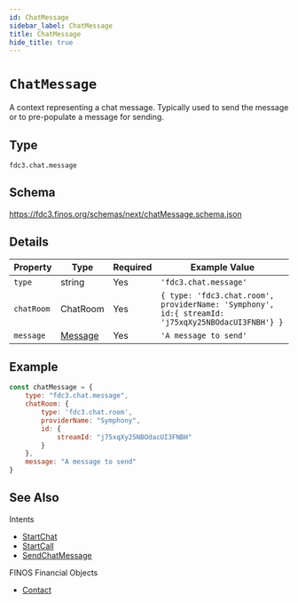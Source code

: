 ```yaml
---
id: ChatMessage
sidebar_label: ChatMessage
title: ChatMessage
hide_title: true
---
```

# `ChatMessage`

A context representing a chat message. Typically used to send the message or to pre-populate a message for sending.

## Type

`fdc3.chat.message`

## Schema

<https://fdc3.finos.org/schemas/next/chatMessage.schema.json>

## Details

| Property    | Type    | Required | Example Value     |
|-------------|---------|----------|-------------------|
| `type`      | string  | Yes      | `'fdc3.chat.message'`  |
| `chatRoom`      | ChatRoom  | Yes       | `{ type: 'fdc3.chat.room', providerName: 'Symphony', id:{ streamId: 'j75xqXy25NBOdacUI3FNBH'} }`      |
| `message`  | [Message](https://fdc3.finos.org/schemas/next/message.schema.json)  | Yes       | `'A message to send'` |

## Example

```js
const chatMessage = {
    type: "fdc3.chat.message",
    chatRoom: {
        type: 'fdc3.chat.room',
        providerName: "Symphony",
        id: {
            streamId: "j75xqXy25NBOdacUI3FNBH"
        }
    },
    message: "A message to send"
}
```

## See Also

Intents
- [StartChat](../../intents/ref/StartChat)
- [StartCall](../../intents/ref/StartCall)
- [SendChatMessage](../../intents/ref/SendChatMessage)

FINOS Financial Objects
- [Contact](https://fo.finos.org/docs/objects/contact)

